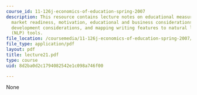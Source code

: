 ```yaml
---
course_id: 11-126j-economics-of-education-spring-2007
description: This resource contains lecture notes on educational measurement, history,
  market readiness, motivation, educational and business considerations, technology
  development considerations, and mapping writing features to natural language processing
  (NLP) tools.
file_location: /coursemedia/11-126j-economics-of-education-spring-2007/8d2ba0d2c1794082542e1c098a746f00_lecture21.pdf
file_type: application/pdf
layout: pdf
title: lecture21.pdf
type: course
uid: 8d2ba0d2c1794082542e1c098a746f00

---
```

None